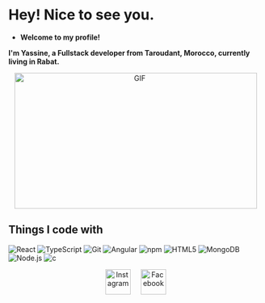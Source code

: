 # Hey! Nice to see you.

- **Welcome to my profile!**

**I'm Yassine, a Fullstack developer from Taroudant, Morocco, currently living in Rabat.**

<div align="center" style="display: flex; justify-content: center; gap: 10px; flex-wrap: wrap;">
    <img src="https://media.giphy.com/media/MDJ9IbxxvDUQM/giphy.gif" width="480" height="269" alt="GIF" class="gif-landscape">
</div>

## Things I code with

![React](https://img.shields.io/badge/-React-61DAFB?logo=react&logoColor=white)  ![TypeScript](https://img.shields.io/badge/-TypeScript-007ACC?logo=typescript&logoColor=white)  ![Git](https://img.shields.io/badge/-Git-F05032?logo=git&logoColor=white)  ![Angular](https://img.shields.io/badge/-Angular-E23237?logo=angular&logoColor=white)  ![npm](https://img.shields.io/badge/-npm-CB3837?logo=npm&logoColor=white)  ![HTML5](https://img.shields.io/badge/-HTML5-E34F26?logo=html5&logoColor=white)  ![MongoDB](https://img.shields.io/badge/-MongoDB-47A248?logo=mongodb&logoColor=white)  ![Node.js](https://img.shields.io/badge/-Node.js-8CC84B?logo=node.js&logoColor=white) ![c](https://img.shields.io/badge/-c-8CC84B?logo=c&logoColor=white)


<div align="center" style="display: flex; justify-content: center; gap: 20px; margin-top: 10px;">
    <a href="https://www.instagram.com/yassine.ajagrou" target="_blank">
        <img src="https://upload.wikimedia.org/wikipedia/commons/a/a5/Instagram_icon.png" alt="Instagram" width="50" height="50">
    </a>
    <a href="https://www.facebook.com/yassine.ajagrou.0" target="_blank">
        <img src="https://upload.wikimedia.org/wikipedia/commons/thumb/b/b8/2021_Facebook_icon.svg/512px-2021_Facebook_icon.svg.png?20220821121039" alt="Facebook" width="50" height="50">
    </a>
</div>


